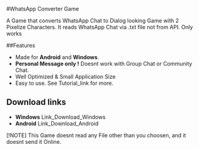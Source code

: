 #WhatsApp Converter Game

A Game that converts WhatsApp Chat to Dialog looking Game with 2 Pixelize Characters.
It reads WhatsApp Chat via .txt file not from API. Only works

##Features
* Made for **Android** and **Windows**.
* **Personal Message only !** Doesnt work with Group Chat or Community Chat.
* Well Optimized & Small Application Size
* Easy to use. See Tutorial_link for more.

## Download links
* **Windows** Link_Download_Windows
* **Android** Link_Download_Android

[!NOTE]
This Game doesnt read any File other than you choosen, and it doesnt send it Online.
